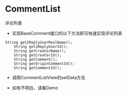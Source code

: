 # CommentList
评论列表
- 实现BaseComment接口的以下方法即可快速实现评论列表
<pre><code>String get2ReplyUserRealName();
    String get2ReplyUserId();
    String getCreatorName();
    String getCreatorId();
    String getComment();
    String getOriginCommentId();
    String getCommentId();
</pre></code>
- 调用CommentListView的setData方法

- 如有不明白，请看Demo
